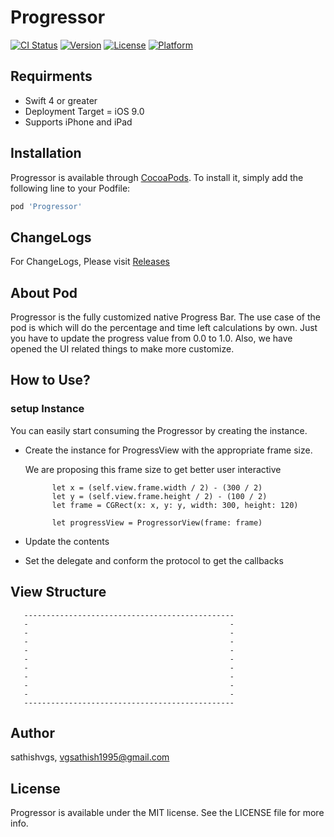 # Progressor

[![CI Status](https://img.shields.io/travis/sathishvgs/Progressor.svg?style=flat)](https://travis-ci.org/sathishvgs/Progressor)
[![Version](https://img.shields.io/cocoapods/v/Progressor.svg?style=flat)](https://cocoapods.org/pods/Progressor)
[![License](https://img.shields.io/cocoapods/l/Progressor.svg?style=flat)](https://cocoapods.org/pods/Progressor)
[![Platform](https://img.shields.io/cocoapods/p/Progressor.svg?style=flat)](https://cocoapods.org/pods/Progressor)

## Requirments

- Swift 4 or greater
- Deployment Target = iOS 9.0 
- Supports iPhone and iPad

## Installation

Progressor is available through [CocoaPods](https://cocoapods.org). To install
it, simply add the following line to your Podfile:

```ruby
pod 'Progressor'
```

## ChangeLogs
For ChangeLogs, Please visit [Releases](https://github.com/sathishvgs/Progressor/releases)

## About Pod
Progressor is the fully customized native Progress Bar. The use case of the pod is which will do the percentage and time left calculations by own. Just you have to update the progress value from 0.0 to 1.0. Also, we have opened the UI related things to make more customize.

## How to Use?

### setup Instance
You can easily start consuming the Progressor by creating the instance.

- Create the instance for ProgressView with the appropriate frame size.

  We are proposing this frame size to get better user interactive
  ```
        let x = (self.view.frame.width / 2) - (300 / 2)
        let y = (self.view.frame.height / 2) - (100 / 2)
        let frame = CGRect(x: x, y: y, width: 300, height: 120)
  ```
  ```
        let progressView = ProgressorView(frame: frame)
  ```
- Update the contents

- Set the delegate and conform the protocol to get the callbacks

## View Structure


       -----------------------------------------------
       -                                             -
       -                                             -
       -                                             -
       -                                             -
       -                                             -
       -                                             -
       -                                             -
       -                                             -
       -                                             -
       -----------------------------------------------


## Author

sathishvgs, vgsathish1995@gmail.com

## License

Progressor is available under the MIT license. See the LICENSE file for more info.
